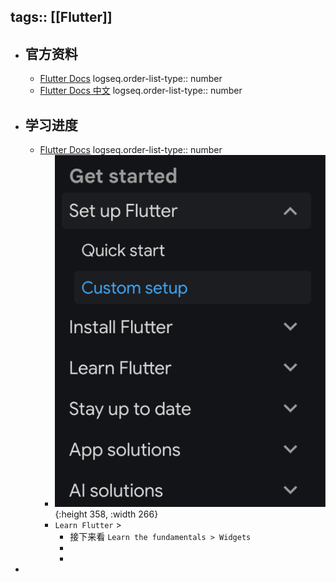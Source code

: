 tags:: [[Flutter]]
---

- ## 官方资料
	- [Flutter Docs](https://docs.flutter.dev/)
	  logseq.order-list-type:: number
	- [Flutter Docs 中文](https://docs.flutter.cn/)
	  logseq.order-list-type:: number
- ## 学习进度
	- [Flutter Docs](https://docs.flutter.dev/)
	  logseq.order-list-type:: number
		- ![image.png](../assets/image_1760465543924_0.png){:height 358, :width 266}
		- `Learn Flutter` >
			- 接下来看 `Learn the fundamentals > Widgets`
			-
			-
-